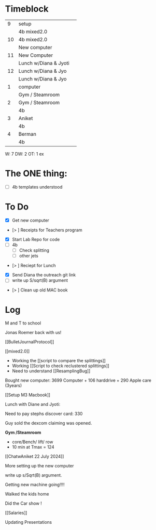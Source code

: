 # Timeblock

|     |                       |     |
| --- | --------------------- | --- |
| 9   | setup                 |     |
|     | 4b mixed2.0           |     |
| 10  | 4b mixed2.0           |     |
|     | New computer          |     |
| 11  | New Computer          |     |
|     | Lunch w/Diana & Jyoti |     |
| 12  | Lunch w/Diana & Jyo   |     |
|     | Lunch w/Diana & Jyo   |     |
| 1   | computer              |     |
|     | Gym / Steamroom       |     |
| 2   | Gym / Steamroom       |     |
|     | 4b                    |     |
| 3   | Aniket                |     |
|     | 4b                    |     |
| 4   | Berman                |     |
|     | 4b                    |     |

W: 7 
DW: 2
OT: 1
ex

# The ONE thing: 
- [ ] 4b templates understood 


# To Do
 - [x] Get new computer
 - [> ]  Receipts for Teachers program
 - [x]  Start Lab Repo for code
 - [ ]  4b
	 - [ ] Check splitting
	 - [ ] other jets
 - [> ] Reciept for Lunch
 - [x] Send Diana the outreach git link
 - [ ] write up S/sqrt(B) argument
 - [> ] Clean up old MAC book



# Log

M and T to school

Jonas Roemer back with us!

[[BulletJournalProtocol]]

[[mixed2.0]]
- Working the [[script to compare the splittings]]
- Working [[Script to check reclustered splittings]]
- Need to understand [[ResamplingBug]]


Bought new computer:  3699 Computer + 106 harddrive + 290 Apple care (3years)

[[Setup M3 Macbook]]

Lunch with Diane and Jyoti: 
	

Need to pay stephs discover card:  330

Guy sold the dexcom claiming was opened. 

**Gym /Steamroom**
- core/Bench/ lift/ row
- 10 min at Tmax = 124

[[ChatwAniket 22 July 2024]]

More setting up the new computer

write up s/Sqrt(B) argument.

Getting new machine going!!!!

Walked the kids home

Did the Car show !

[[Salaries]]

Updating Presentations



